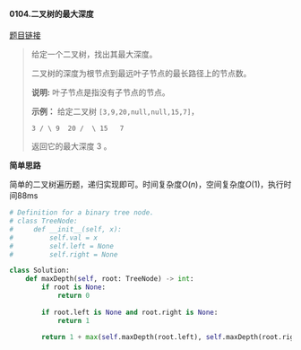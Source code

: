 #### 0104.二叉树的最大深度
[题目链接](https://leetcode-cn.com/problems/maximum-depth-of-binary-tree)
> 给定一个二叉树，找出其最大深度。
>
> 二叉树的深度为根节点到最远叶子节点的最长路径上的节点数。
>
> **说明:** 叶子节点是指没有子节点的节点。
>
> **示例：**
> 给定二叉树 `[3,9,20,null,null,15,7]`，
>
> `
>     3
>    / \
>   9  20
>     /  \
>    15   7
> `
>
> 返回它的最大深度 3 。

**简单思路**

简单的二叉树遍历题，递归实现即可。时间复杂度$O(n)$，空间复杂度$O(1)$，执行时间88ms

```python
# Definition for a binary tree node.
# class TreeNode:
#     def __init__(self, x):
#         self.val = x
#         self.left = None
#         self.right = None

class Solution:
    def maxDepth(self, root: TreeNode) -> int:
        if root is None:
            return 0
        
        if root.left is None and root.right is None:
            return 1
        
        return 1 + max(self.maxDepth(root.left), self.maxDepth(root.right))
```

